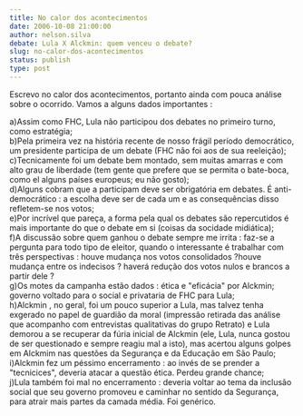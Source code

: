 ```yaml
---
title: No calor dos acontecimentos
date: 2006-10-08 21:00:00
author: nelson.silva
debate: Lula X Alckmin: quem venceu o debate?
slug: no-calor-dos-acontecimentos
status: publish 
type: post
---
```


Escrevo no calor dos acontecimentos, portanto ainda com pouca análise sobre o ocorrido. Vamos a alguns dados importantes :  
  
a)Assim como FHC, Lula não participou dos debates no primeiro turno, como estratégia;  
b)Pela
primeira vez na história recente de nosso frágil período democrático,
um presidente participa de um debate (FHC não foi aos de sua reeleição);  
c)Tecnicamente
foi um debate bem montado, sem muitas amarras e com alto grau de
liberdade (tem gente que prefere que se permita o bate-boca, como el
alguns países europeus; eu não gosto);  
d)Alguns cobram que a
participam deve ser obrigatória em debates. É anti-democrático : a
escolha deve ser de cada um e as consequências disso refletem-se nos
votos;  
e)Por incrível que pareça, a forma pela qual os debates são
repercutidos é mais importante do que o debate em si (coisas da
socidade midiática);  
f)A discussão sobre quem ganhou o debate sempre
me irrita : faz-se a pergunta para todo tipo de eleitor, quando o
interessante é trabalhar com três perspectivas : houve mudança nos
votos consolidados ?houve mudança entre os indecisos ? haverá redução
dos votos nulos e brancos a partir dele ?  
g)Os motes da campanha
estão dados : ética e "eficácia" por Alckmin; governo voltado para o
social e privataria de FHC para Lula;  
h)Alckmin , no geral, foi um
pouco superior a Lula, mas talvez tenha exgerado no papel de guardião
da moral (impressão retirada das análise que acompanho com entrevistas
qualitativas do grupo Retrato) e Lula demorou a se recuperar da fúria
inicial de Alckmin (ele, Lula, nunca gostou de ser questionado e sempre
reagiu mal a isto), mas acertou alguns golpes em Alckmim nas questões
da Segurança e da Educação em São Paulo;  
i)Alckmin fez um péssimo
encerramento : ao invés de se prender a "tecnicices", deveria atacar a
questão ética. Perdeu grande chance;  
j)Lula também foi mal no
encerramento : deveria voltar ao tema da inclusão social que seu
governo promoveu e caminhar no sentido da Segurança, para atrair mais
partes da camada média. Foi genérico.
